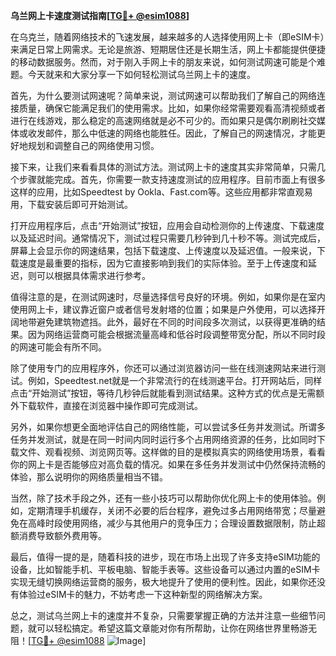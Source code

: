 **乌兰网上卡速度测试指南[[TG💪+ @esim1088](https://t.me/s/esim1088)]**

在乌克兰，随着网络技术的飞速发展，越来越多的人选择使用网上卡（即eSIM卡）来满足日常上网需求。无论是旅游、短期居住还是长期生活，网上卡都能提供便捷的移动数据服务。然而，对于刚入手网上卡的朋友来说，如何测试网速可能是个难题。今天就来和大家分享一下如何轻松测试乌兰网上卡的速度。

首先，为什么要测试网速呢？简单来说，测试网速可以帮助我们了解自己的网络连接质量，确保它能满足我们的使用需求。比如，如果你经常需要观看高清视频或者进行在线游戏，那么稳定的高速网络就是必不可少的。而如果只是偶尔刷刷社交媒体或收发邮件，那么中低速的网络也能胜任。因此，了解自己的网速情况，才能更好地规划和调整自己的网络使用习惯。

接下来，让我们来看看具体的测试方法。测试网上卡的速度其实非常简单，只需几个步骤就能完成。首先，你需要一款支持速度测试的应用程序。目前市面上有很多这样的应用，比如Speedtest by Ookla、Fast.com等。这些应用都非常直观易用，下载安装后即可开始测试。

打开应用程序后，点击“开始测试”按钮，应用会自动检测你的上传速度、下载速度以及延迟时间。通常情况下，测试过程只需要几秒钟到几十秒不等。测试完成后，屏幕上会显示你的网速结果，包括下载速度、上传速度以及延迟值。一般来说，下载速度是最重要的指标，因为它直接影响到我们的实际体验。至于上传速度和延迟，则可以根据具体需求进行参考。

值得注意的是，在测试网速时，尽量选择信号良好的环境。例如，如果你是在室内使用网上卡，建议靠近窗户或者信号发射塔的位置；如果是户外使用，可以选择开阔地带避免建筑物遮挡。此外，最好在不同的时间段多次测试，以获得更准确的结果。因为网络运营商可能会根据流量高峰和低谷时段调整带宽分配，所以不同时段的网速可能会有所不同。

除了使用专门的应用程序外，你还可以通过浏览器访问一些在线测速网站来进行测试。例如，Speedtest.net就是一个非常流行的在线测速平台。打开网站后，同样点击“开始测试”按钮，等待几秒钟后就能看到测试结果。这种方式的优点是无需额外下载软件，直接在浏览器中操作即可完成测试。

另外，如果你想更全面地评估自己的网络性能，可以尝试多任务并发测试。所谓多任务并发测试，就是在同一时间内同时运行多个占用网络资源的任务，比如同时下载文件、观看视频、浏览网页等。这样做的目的是模拟真实的网络使用场景，看看你的网上卡是否能够应对高负载的情况。如果在多任务并发测试中仍然保持流畅的体验，那么说明你的网络质量相当不错。

当然，除了技术手段之外，还有一些小技巧可以帮助你优化网上卡的使用体验。例如，定期清理手机缓存，关闭不必要的后台程序，避免过多占用网络带宽；尽量避免在高峰时段使用网络，减少与其他用户的竞争压力；合理设置数据限制，防止超额消费导致额外费用等。

最后，值得一提的是，随着科技的进步，现在市场上出现了许多支持eSIM功能的设备，比如智能手机、平板电脑、智能手表等。这些设备可以通过内置的eSIM卡实现无缝切换网络运营商的服务，极大地提升了使用的便利性。因此，如果你还没有体验过eSIM卡的魅力，不妨考虑一下这种新型的网络解决方案。

总之，测试乌兰网上卡的速度并不复杂，只需要掌握正确的方法并注意一些细节问题，就可以轻松搞定。希望这篇文章能对你有所帮助，让你在网络世界里畅游无阻！[[TG💪+ @esim1088](https://t.me/s/esim1088) ![Image](https://i.postimg.cc/4NQfJmqS/Snipaste-2025-05-13-00-14-12.png)]